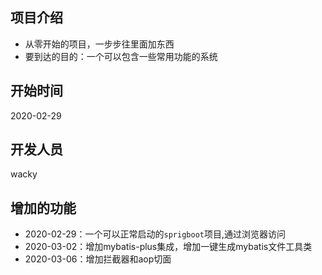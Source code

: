 ## 项目介绍
* 从零开始的项目，一步步往里面加东西
* 要到达的目的：一个可以包含一些常用功能的系统
## 开始时间
2020-02-29
## 开发人员
wacky
## 增加的功能
* 2020-02-29：一个可以正常启动的`sprigboot`项目,通过浏览器访问
* 2020-03-02：增加mybatis-plus集成，增加一键生成mybatis文件工具类
* 2020-03-06：增加拦截器和aop切面
